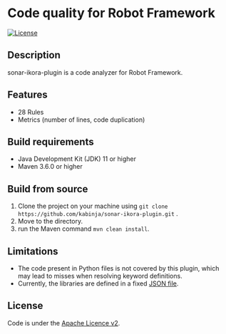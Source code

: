 # Code quality for Robot Framework

[![License](https://img.shields.io/badge/License-LGPL%203.0-blue.svg)](https://www.gnu.org/licenses/lgpl-3.0.en.html)

## Description

sonar-ikora-plugin is a code analyzer for Robot Framework.

## Features

* 28 Rules
* Metrics (number of lines, code duplication)

## Build requirements

* Java Development Kit (JDK) 11 or higher
* Maven 3.6.0 or higher

## Build from source

1. Clone the project on your machine using ```git clone https://github.com/kabinja/sonar-ikora-plugin.git``` .
2. Move to the directory.
3. run the Maven command ```mvn clean install```.

## Limitations

* The code present in Python files is not covered by this plugin, which may lead to misses when resolving keyword definitions.
* Currently, the libraries are defined in a fixed [JSON file](https://raw.githubusercontent.com/UL-SnT-Serval/ikora-core/master/src/main/resources/libraries.json).

## License

Code is under the [Apache Licence v2](https://www.apache.org/licenses/LICENSE-2.0.txt).